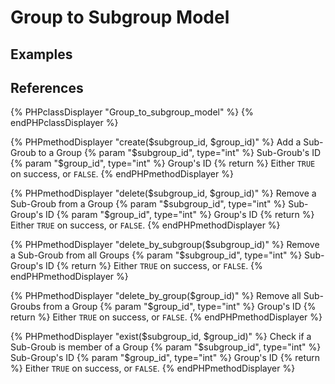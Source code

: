 # Group to Subgroup Model

## Examples

## References

{% PHPclassDisplayer "Group_to_subgroup_model" %}
{% endPHPclassDisplayer %}

{% PHPmethodDisplayer "create($subgroup_id, $group_id)" %}
	Add a Sub-Groub to a Group
	{% param "$subgroup_id", type="int" %}
	Sub-Groub's ID
	{% param "$group_id", type="int" %}
	Group's ID
	{% return %}
	Either `TRUE` on success, or `FALSE`.
{% endPHPmethodDisplayer %}

{% PHPmethodDisplayer "delete($subgroup_id, $group_id)" %}
	Remove a Sub-Groub from a Group
	{% param "$subgroup_id", type="int" %}
	Sub-Group's ID
	{% param "$group_id", type="int" %}
	Group's ID
	{% return %}
	Either `TRUE` on success, or `FALSE`.
{% endPHPmethodDisplayer %}

{% PHPmethodDisplayer "delete_by_subgroup($subgroup_id)" %}
	Remove a Sub-Groub from all Groups
	{% param "$subgroup_id", type="int" %}
	Sub-Group's ID
	{% return %}
	Either `TRUE` on success, or `FALSE`.
{% endPHPmethodDisplayer %}

{% PHPmethodDisplayer "delete_by_group($group_id)" %}
	Remove all Sub-Groubs from a Group
	{% param "$group_id", type="int" %}
	Group's ID
	{% return %}
	Either `TRUE` on success, or `FALSE`.
{% endPHPmethodDisplayer %}

{% PHPmethodDisplayer "exist($subgroup_id, $group_id)" %}
	Check if a Sub-Groub is member of a Group
	{% param "$subgroup_id", type="int" %}
	Sub-Group's ID
	{% param "$group_id", type="int" %}
	Group's ID
	{% return %}
	Either `TRUE` on success, or `FALSE`.
{% endPHPmethodDisplayer %}
